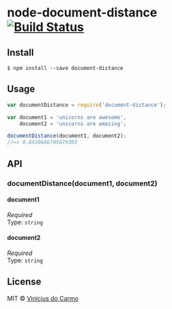 # node-document-distance [![Build Status](https://travis-ci.org/vinimdocarmo/node-document-distance.svg?branch=master)](https://travis-ci.org/vinimdocarmo/node-document-distance)


## Install

```
$ npm install --save document-distance
```


## Usage

```js
var documentDistance = require('document-distance');

var document1 = 'unicorns are awesome',
	document2 = 'unicorns are amazing';

documentDistance(document1, document2);
//=> 0.8410686705679303
```


## API

### documentDistance(document1, document2)

#### document1

*Required*  
Type: `string`

#### document2

*Required*  
Type: `string`

## License

MIT © [Vinícius do Carmo](http://vinimdocarmo.js.org)
